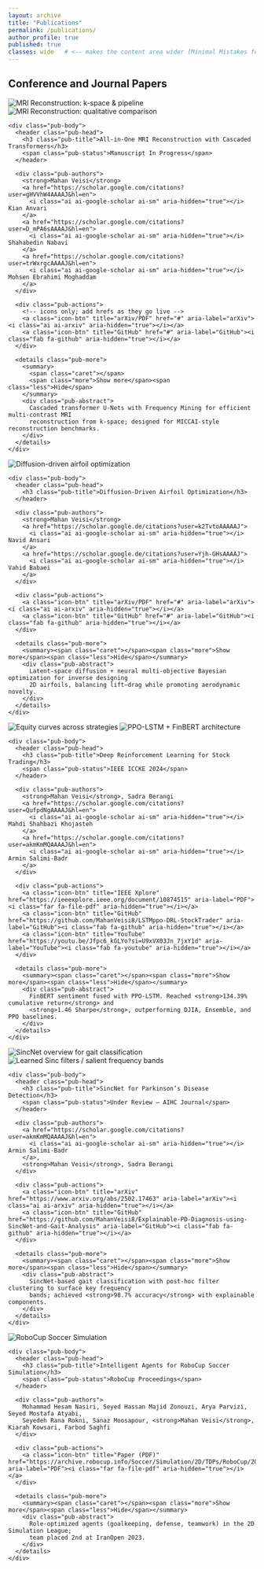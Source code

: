 ```yaml
---
layout: archive
title: "Publications"
permalink: /publications/
author_profile: true
published: true
classes: wide   # <-- makes the content area wider (Minimal Mistakes feature)
---
```


## Conference and Journal Papers

<section class="pub-grid">

  <!-- 1) MRI Reconstruction (two images) -->
  <article class="pub-card">
    <div class="pub-hero two">
      <img src="/assets/img/publications/CMRI_Recon.jpg" alt="MRI Reconstruction: k-space & pipeline">
      <img src="/assets/img/publications/CMRI_Recon_2.png" alt="MRI Reconstruction: qualitative comparison">
    </div>

    <div class="pub-body">
      <header class="pub-head">
        <h3 class="pub-title">All-in-One MRI Reconstruction with Cascaded Transformers</h3>
        <span class="pub-status">Manuscript In Progress</span>
      </header>

      <div class="pub-authors">
        <strong>Mahan Veisi</strong>
        <a href="https://scholar.google.com/citations?user=gHVVhW4AAAAJ&hl=en">
          <i class="ai ai-google-scholar ai-sm" aria-hidden="true"></i> Kian Anvari
        </a>
        <a href="https://scholar.google.com/citations?user=D_mPA6sAAAAJ&hl=en">
          <i class="ai ai-google-scholar ai-sm" aria-hidden="true"></i> Shahabedin Nabavi
        </a>
        <a href="https://scholar.google.com/citations?user=trWxrgcAAAAJ&hl=en">
          <i class="ai ai-google-scholar ai-sm" aria-hidden="true"></i> Mohsen Ebrahimi Moghaddam
        </a>
      </div>

      <div class="pub-actions">
        <!-- icons only; add hrefs as they go live -->
        <a class="icon-btn" title="arXiv/PDF" href="#" aria-label="arXiv"><i class="ai ai-arxiv" aria-hidden="true"></i></a>
        <a class="icon-btn" title="GitHub" href="#" aria-label="GitHub"><i class="fab fa-github" aria-hidden="true"></i></a>
      </div>

      <details class="pub-more">
        <summary>
          <span class="caret"></span>
          <span class="more">Show more</span><span class="less">Hide</span>
        </summary>
        <div class="pub-abstract">
          Cascaded transformer U-Nets with Frequency Mining for efficient multi-contrast MRI
          reconstruction from k-space; designed for MICCAI-style reconstruction benchmarks.
        </div>
      </details>
    </div>
  </article>

  <!-- 2) Airfoil (single image) -->
  <article class="pub-card">
    <div class="pub-hero one">
      <img src="/assets/img/publications/airfoil_diff_opt.jpg" alt="Diffusion-driven airfoil optimization">
    </div>

    <div class="pub-body">
      <header class="pub-head">
        <h3 class="pub-title">Diffusion-Driven Airfoil Optimization</h3>
      </header>

      <div class="pub-authors">
        <strong>Mahan Veisi</strong>
        <a href="https://scholar.google.de/citations?user=k2TvtoAAAAAJ">
          <i class="ai ai-google-scholar ai-sm" aria-hidden="true"></i> Navid Ansari
        </a>
        <a href="https://scholar.google.de/citations?user=Yjh-GHsAAAAJ">
          <i class="ai ai-google-scholar ai-sm" aria-hidden="true"></i> Vahid Babaei
        </a>
      </div>

      <div class="pub-actions">
        <a class="icon-btn" title="arXiv/PDF" href="#" aria-label="arXiv"><i class="ai ai-arxiv" aria-hidden="true"></i></a>
        <a class="icon-btn" title="GitHub" href="#" aria-label="GitHub"><i class="fab fa-github" aria-hidden="true"></i></a>
      </div>

      <details class="pub-more">
        <summary><span class="caret"></span><span class="more">Show more</span><span class="less">Hide</span></summary>
        <div class="pub-abstract">
          Latent-space diffusion + neural multi-objective Bayesian optimization for inverse designing
          2D airfoils, balancing lift–drag while promoting aerodynamic novelty.
        </div>
      </details>
    </div>
  </article>

  <!-- 3) DRL Stock Trading (two images) -->
  <article class="pub-card">
    <div class="pub-hero two">
      <img src="/assets/img/publications/deep-rl-stock-trading_1.png" alt="Equity curves across strategies">
      <img src="/assets/img/publications/deep-rl-stock-trading-arch.png" alt="PPO-LSTM + FinBERT architecture">
    </div>

    <div class="pub-body">
      <header class="pub-head">
        <h3 class="pub-title">Deep Reinforcement Learning for Stock Trading</h3>
        <span class="pub-status">IEEE ICCKE 2024</span>
      </header>

      <div class="pub-authors">
        <strong>Mahan Veisi</strong>, Sadra Berangi
        <a href="https://scholar.google.com/citations?user=QufpdNgAAAAJ&hl=en">
          <i class="ai ai-google-scholar ai-sm" aria-hidden="true"></i> Mahdi Shahbazi Khojasteh
        </a>
        <a href="https://scholar.google.com/citations?user=akmKmMQAAAAJ&hl=en">
          <i class="ai ai-google-scholar ai-sm" aria-hidden="true"></i> Armin Salimi-Badr
        </a>
      </div>

      <div class="pub-actions">
        <a class="icon-btn" title="IEEE Xplore" href="https://ieeexplore.ieee.org/document/10874515" aria-label="PDF"><i class="far fa-file-pdf" aria-hidden="true"></i></a>
        <a class="icon-btn" title="GitHub" href="https://github.com/MahanVeisi8/LSTMppo-DRL-StockTrader" aria-label="GitHub"><i class="fab fa-github" aria-hidden="true"></i></a>
        <a class="icon-btn" title="YouTube" href="https://youtu.be/Jfpc6_kGLYo?si=U9xVX03Jn_7jxY1d" aria-label="YouTube"><i class="fab fa-youtube" aria-hidden="true"></i></a>
      </div>

      <details class="pub-more">
        <summary><span class="caret"></span><span class="more">Show more</span><span class="less">Hide</span></summary>
        <div class="pub-abstract">
          FinBERT sentiment fused with PPO-LSTM. Reached <strong>134.39% cumulative return</strong> and
          <strong>1.46 Sharpe</strong>, outperforming DJIA, Ensemble, and PPO baselines.
        </div>
      </details>
    </div>
  </article>

  <!-- 4) SincNet PD (two images) -->
  <article class="pub-card">
    <div class="pub-hero two">
      <img src="/assets/img/publications/SincNet.jpg" alt="SincNet overview for gait classification">
      <img src="/assets/img/publications/SincNet_2.png" alt="Learned Sinc filters / salient frequency bands">
    </div>

    <div class="pub-body">
      <header class="pub-head">
        <h3 class="pub-title">SincNet for Parkinson’s Disease Detection</h3>
        <span class="pub-status">Under Review — AIHC Journal</span>
      </header>

      <div class="pub-authors">
        <a href="https://scholar.google.com/citations?user=akmKmMQAAAAJ&hl=en">
          <i class="ai ai-google-scholar ai-sm" aria-hidden="true"></i> Armin Salimi-Badr
        </a>,
        <strong>Mahan Veisi</strong>, Sadra Berangi
      </div>

      <div class="pub-actions">
        <a class="icon-btn" title="arXiv" href="https://www.arxiv.org/abs/2502.17463" aria-label="arXiv"><i class="ai ai-arxiv" aria-hidden="true"></i></a>
        <a class="icon-btn" title="GitHub" href="https://github.com/MahanVeisi8/Explainable-PD-Diagnosis-using-SincNet-and-Gait-Analysis" aria-label="GitHub"><i class="fab fa-github" aria-hidden="true"></i></a>
      </div>

      <details class="pub-more">
        <summary><span class="caret"></span><span class="more">Show more</span><span class="less">Hide</span></summary>
        <div class="pub-abstract">
          SincNet-based gait classification with post-hoc filter clustering to surface key frequency
          bands; achieved <strong>98.7% accuracy</strong> with explainable components.
        </div>
      </details>
    </div>
  </article>

  <!-- 5) RoboCup (single image) -->
  <article class="pub-card">
    <div class="pub-hero one">
      <img src="/assets/img/publications/Soccer2d.png" alt="RoboCup Soccer Simulation">
    </div>

    <div class="pub-body">
      <header class="pub-head">
        <h3 class="pub-title">Intelligent Agents for RoboCup Soccer Simulation</h3>
        <span class="pub-status">RoboCup Proceedings</span>
      </header>

      <div class="pub-authors">
        Mohammad Hesam Nasiri, Seyed Hassan Majid Zonouzi, Arya Parvizi, Seyed Mostafa Atyabi,
        Seyedeh Rana Rokni, Sanaz Moosapour, <strong>Mahan Veisi</strong>, Kiarah Kowsari, Farbod Saghfi
      </div>

      <div class="pub-actions">
        <a class="icon-btn" title="Paper (PDF)" href="https://archive.robocup.info/Soccer/Simulation/2D/TDPs/RoboCup/2023/R3CESBU_SS2D_RC2023_TDP.pdf" aria-label="PDF"><i class="far fa-file-pdf" aria-hidden="true"></i></a>
      </div>

      <details class="pub-more">
        <summary><span class="caret"></span><span class="more">Show more</span><span class="less">Hide</span></summary>
        <div class="pub-abstract">
          Role-optimized agents (goalkeeping, defense, teamwork) in the 2D Simulation League;
          team placed 2nd at IranOpen 2023.
        </div>
      </details>
    </div>
  </article>

</section>
